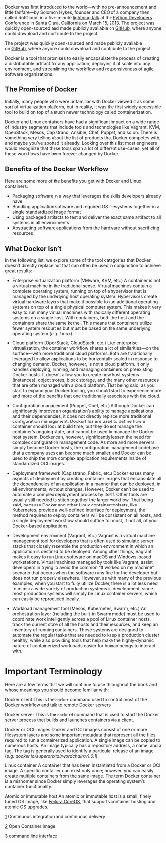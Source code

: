 Docker was first introduced to the world—with no pre-announcement and little fanfare—by Solomon Hykes, founder and CEO of a company then called dotCloud, in a five-minute [lightning talk](http://youtu.be/wW9CAH9nSLs) at the [Python Developers Conference](https://us.pycon.org/) in Santa Clara, California on March 15, 2013.
The project was quickly open-sourced and made publicly available on [GitHub](https://github.com/moby/moby), where anyone could download and contribute to the project.

The project was quickly open-sourced and made publicly available on [GitHub](https://github.com/moby/moby), where anyone could download and contribute to the project.

Docker is a tool that promises to easily encapsulate the process of creating a distributable artifact for any application, deploying it at scale into any environment, and streamlining the workflow and responsiveness of agile software organizations.

## The Promise of Docker
Initially, many people who were unfamiliar with Docker viewed it as some sort of virtualization platform, but in reality, it was the first widely accessible tool to build on top of a much newer technology called containerization.

Docker and Linux containers have had a significant impact on a wide range of industry segments that include tools and technologies like Vagrant, KVM, OpenStack, Mesos, Capistrano, Ansible, Chef, Puppet, and so on. There is something very telling about the list of products that Docker competes with, and maybe you’ve spotted it already. Looking over this list most engineers would recognize that these tools span a lot of different use-cases, yet all of these workflows have been forever changed by Docker.

## Benefits of the Docker Workflow
Here are some more of the benefits you get with Docker and Linux containers:
- Packaging software in a way that leverages the skills developers already have
- Bundling application software and required OS filesystems together in a single standardized image format
- Using packaged artifacts to test and deliver the exact same artifact to all systems in all environments
- Abstracting software applications from the hardware without sacrificing resources

## What Docker Isn’t

In the following list, we explore some of the tool categories that Docker doesn’t directly replace but that can often be used in conjunction to achieve great results:

- Enterprise virtualization platform (VMware, KVM, etc.)
	A container is not a virtual machine in the traditional sense. Virtual machines contain a complete operating system, running on top of a hypervisor that is managed by the underlying host operating system. Hypervisors create virtual hardware layers that make it possible to run additional operating systems on top of a single physical computer system. This makes it very easy to run many virtual machines with radically different operating systems on a single host. With containers, both the host and the containers share the same kernel. This means that containers utilize fewer system resources but must be based on the same underlying operating system (_e.g. Linux_).

- Cloud platform (OpenStack, CloudStack, etc.)
	Like enterprise virtualization, the container workflow shares a lot of similarities—​on the surface—​with more traditional cloud platforms. Both are traditionally leveraged to allow applications to be horizontally scaled in response to changing demand. Docker, however, is not a cloud platform. It only handles deploying, running, and managing containers on preexisting Docker hosts. It doesn’t allow you to create new host systems (instances), object stores, block storage, and the many other resources that are often managed with a cloud platform. That being said, as you start to expand your Docker tooling, you should start to experience more and more of the benefits that one traditionally associates with the cloud.

- Configuration management (Puppet, Chef, etc.)
	Although Docker can significantly improve an organization’s ability to manage applications and their dependencies, it does not directly replace more traditional configuration management. Dockerfiles are used to define how a container should look at build time, but they do not manage the container’s ongoing state, and cannot be used to manage the Docker host system. Docker can, however, significantly lessen the need for complex configuration management code. As more and more servers simply become Docker hosts, the configuration management codebase that a company uses can become much smaller, and Docker can be used to ship the more complex application requirements inside of standardized OCI images.

- Deployment framework (Capistrano, Fabric, etc.)
	Docker eases many aspects of deployment by creating container images that encapsulate all the dependencies of an application in a manner that can be deployed, in all environments, without changes. However, Docker can’t be used to automate a complex deployment process by itself. Other tools are usually still needed to stitch together the larger workflow. That being said, because Docker and other Linux container toolsets, like Kubernetes, provide a well-defined interface for deployment, the method required to deploy containers will be consistent on all hosts, and a single deployment workflow should suffice for most, if not all, of your Docker-based applications.

- Development environment (Vagrant, etc.)
	Vagrant is a virtual machine management tool for developers that is often used to simulate server stacks that closely resemble the production environment in which an application is destined to be deployed. Among other things, Vagrant makes it easy to run Linux software on macOS and Windows-based workstations. Virtual machines managed by tools like Vagrant, assist developers in trying to avoid the common “It worked on my machine” scenario that occurs when the software runs fine for the developer but does not run properly elsewhere. However, as with many of the previous examples, when you start to fully utilize Docker, there is a lot less need to mimic a wide variety of production systems in development, since most production systems will simply be Linux container servers, which can easily be reproduced locally.

- Workload management tool (Mesos, Kubernetes, Swarm, etc.)
	An orchestration layer (including the built-in Swarm mode) must be used to coordinate work intelligently across a pool of Linux container hosts, track the current state of all the hosts and their resources, and keep an inventory of running containers. These systems are designed to automate the regular tasks that are needed to keep a production cluster healthy, while also providing tools that help make the highly-dynamic nature of containerized workloads easier for human beings to interact with.

# Important Terminology

Here are a few terms that we will continue to use throughout the book and whose meanings you should become familiar with:

Docker client
	This is the `docker` command used to control most of the Docker workflow and talk to remote Docker servers.

Docker server
	This is the `dockerd` command that is used to start the Docker server process that builds and launches containers via a client.

Docker or OCI images
	Docker and OCI images consist of one or more filesystem layers and some important metadata that represent all the files required to run a containerized application. A single image can be copied to numerous hosts. An image typically has a repository address, a name, and a tag. The tag is generally used to identify a particular release of an image (_e.g. docker.io/superorbital/wordchain:v1.0.1_).

Linux container
	A container that has been instantiated from a Docker or OCI image. A specific container can exist only once; however, you can easily create multiple containers from the same image. The term Docker container is a misnomer since Docker simply leverages the operating system’s container functionality.

Atomic or immutable host
	An atomic or immutable host is a small, finely tuned OS image, like [Fedora CoreOS](https://getfedora.org/en/coreos), that supports container hosting and atomic OS upgrades.

[1](https://learning.oreilly.com/library/view/docker-up/9781098131814/ch01.html#idm45865387871920-marker) Continuous integration and continuous delivery

[2](https://learning.oreilly.com/library/view/docker-up/9781098131814/ch01.html#idm45865387802016-marker) Open Container Image

[3](https://learning.oreilly.com/library/view/docker-up/9781098131814/ch01.html#idm45865387606176-marker) command line interface